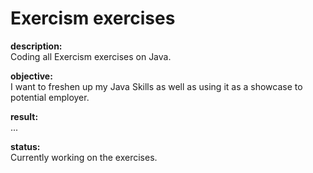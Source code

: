 # Exercism exercises

**description:** <br>
Coding all Exercism exercises on Java.

**objective:** <br>
I want to freshen up my Java Skills as well as using it as a showcase to potential employer.

**result:** <br>
...

**status:** <br>
Currently working on the exercises.
